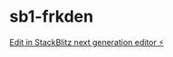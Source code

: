 # sb1-frkden

[Edit in StackBlitz next generation editor ⚡️](https://stackblitz.com/~/github.com/AlchemyLabz/sb1-frkden)